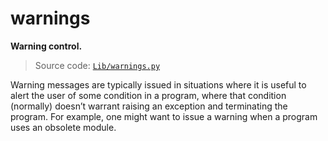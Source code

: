 # warnings

**Warning control.**

> Source code: [`Lib/warnings.py`](https://github.com/python/cpython/tree/3.13/Lib/warnings.py)

Warning messages are typically issued in situations where it is useful to alert the user of some condition in a program, where that condition (normally) doesn’t warrant raising an exception and terminating the program. For example, one might want to issue a warning when a program uses an obsolete module.